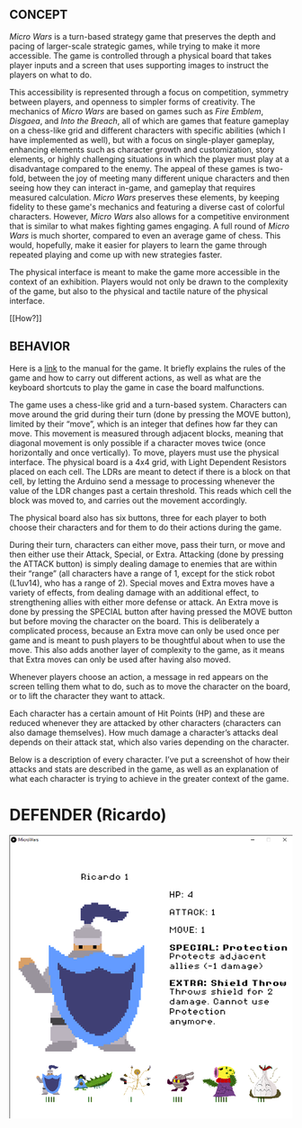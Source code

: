 ## **CONCEPT**

*Micro Wars* is a turn-based strategy game that preserves the depth and pacing of larger-scale strategic games, while trying to make it more accessible. The game is controlled through a physical board that takes player inputs and a screen that uses supporting images to instruct the players on what to do.

This accessibility is represented through a focus on competition, symmetry between players, and openness to simpler forms of creativity. The mechanics of *Micro Wars* are based on games such as *Fire Emblem*, *Disgaea*, and *Into the Breach*, all of which are games that feature gameplay on a chess-like grid and different characters with specific abilities (which I have implemented as well), but with a focus on single-player gameplay, enhancing elements such as character growth and customization, story elements, or highly challenging situations in which the player must play at a disadvantage compared to the enemy. The appeal of these games is two-fold, between the joy of meeting many different unique characters and then seeing how they can interact in-game, and gameplay that requires measured calculation. *Micro Wars* preserves these elements, by keeping fidelity to these game's mechanics and featuring a diverse cast of colorful characters. However, *Micro Wars* also allows for a competitive environment that is similar to what makes fighting games engaging. A full round of *Micro Wars* is much shorter, compared to even an average game of chess. This would, hopefully, make it easier for players to learn the game through repeated playing and come up with new strategies faster. 

The physical interface is meant to make the game more accessible in the context of an exhibition. Players would not only be drawn to the complexity of the game, but also to the physical and tactile nature of the physical interface.

[[How?]]

## **BEHAVIOR**

Here is a [link](https://docs.google.com/document/d/1gmuQoXyX3fguGp9TEuZXX2jHlozByviMlpZIkkNpt-E/edit?usp=sharing) to the manual for the game. It briefly explains the rules of the game and how to carry out different actions, as well as what are the keyboard shortcuts to play the game in case the board malfunctions. 

The game uses a chess-like grid and a turn-based system. Characters can move around the grid during their turn (done by pressing the MOVE button), limited by their “move”, which is an integer that defines how far they can move. This movement is measured through adjacent blocks, meaning that diagonal movement is only possible if a character moves twice (once horizontally and once vertically). To move, players must use the physical interface. The physical board is a 4x4 grid, with Light Dependent Resistors placed on each cell. The LDRs are meant to detect if there is a block on that cell, by letting the Arduino send a message to processing whenever the value of the LDR changes past a certain threshold. This reads which cell the block was moved to, and carries out the movement accordingly.

The physical board also has six buttons, three for each player to both choose their characters and for them to do their actions during the game. 

During their turn, characters can either move, pass their turn, or move and then either use their Attack, Special, or Extra. Attacking (done by pressing the ATTACK button) is simply dealing damage to enemies that are within their “range” (all characters have a range of 1, except for the stick robot (L1uv14), who has a range of 2). Special moves and Extra moves have a variety of effects, from dealing damage with an additional effect, to strengthening allies with either more defense or attack. An Extra move is done by pressing the SPECIAL button after having pressed the MOVE button but before moving the character on the board. This is deliberately a complicated process, because an Extra move can only be used once per game and is meant to push players to be thoughtful about when to use the move. This also adds another layer of complexity to the game, as it means that Extra moves can only be used after having also moved. 

Whenever players choose an action, a message in red appears on the screen telling them what to do, such as to move the character on the board, or to lift the character they want to attack. 

Each character has a certain amount of Hit Points (HP) and these are reduced whenever they are attacked by other characters (characters can also damage themselves). How much damage a character’s attacks deal depends on their attack stat, which also varies depending on the character. 

Below is a description of every character. I’ve put a screenshot of how their attacks and stats are described in the game, as well as an explanation of what each character is trying to achieve in the greater context of the game.

# DEFENDER (Ricardo)

![DefenderPhoto](Defender.png) 

